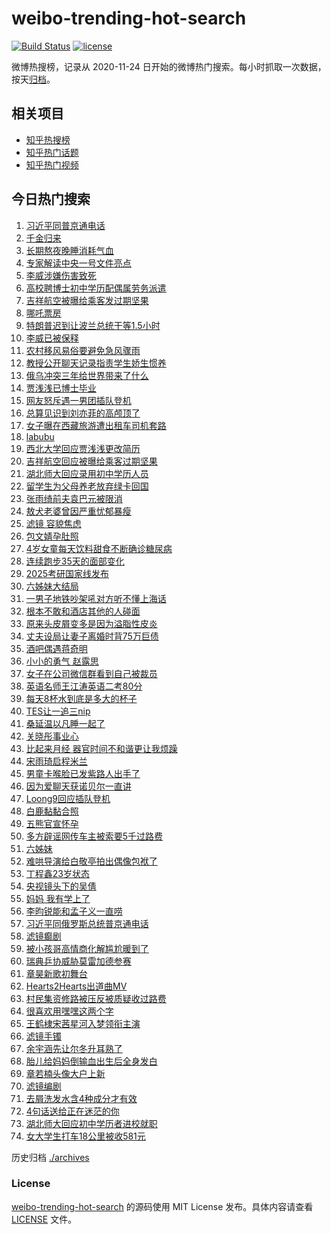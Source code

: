 # weibo-trending-hot-search

[![Build Status](https://github.com/justjavac/weibo-trending-hot-search/workflows/ci/badge.svg?branch=master)](https://github.com/justjavac/weibo-trending-hot-search/actions)
[![license](https://img.shields.io/github/license/justjavac/weibo-trending-hot-search)](https://github.com/justjavac/weibo-trending-hot-search/blob/master/LICENSE)

微博热搜榜，记录从 2020-11-24 日开始的微博热门搜索。每小时抓取一次数据，按天[归档](./archives)。

## 相关项目

- [知乎热搜榜](https://github.com/justjavac/zhihu-trending-top-search)
- [知乎热门话题](https://github.com/justjavac/zhihu-trending-hot-questions)
- [知乎热门视频](https://github.com/justjavac/zhihu-trending-hot-video)

## 今日热门搜索

<!-- BEGIN -->
<!-- 最后更新时间 Tue Feb 25 2025 05:13:07 GMT+0800 (China Standard Time) -->

1. [习近平同普京通电话](https://s.weibo.com//weibo?q=%23%E4%B9%A0%E8%BF%91%E5%B9%B3%E5%90%8C%E6%99%AE%E4%BA%AC%E9%80%9A%E7%94%B5%E8%AF%9D%23&Refer=new_time)
1. [千金归来](https://s.weibo.com//weibo?q=%E5%8D%83%E9%87%91%E5%BD%92%E6%9D%A5&t=31&band_rank=4&Refer=top)
1. [长期熬夜晚睡消耗气血](https://s.weibo.com//weibo?q=%23%E9%95%BF%E6%9C%9F%E7%86%AC%E5%A4%9C%E6%99%9A%E7%9D%A1%E6%B6%88%E8%80%97%E6%B0%94%E8%A1%80%23&t=31&band_rank=33&Refer=top)
1. [专家解读中央一号文件亮点](https://s.weibo.com//weibo?q=%23%E4%B8%93%E5%AE%B6%E8%A7%A3%E8%AF%BB%E4%B8%AD%E5%A4%AE%E4%B8%80%E5%8F%B7%E6%96%87%E4%BB%B6%E4%BA%AE%E7%82%B9%23&t=31&band_rank=3&Refer=top)
1. [李威涉嫌伤害致死](https://s.weibo.com//weibo?q=%23%E6%9D%8E%E5%A8%81%E6%B6%89%E5%AB%8C%E4%BC%A4%E5%AE%B3%E8%87%B4%E6%AD%BB%23&t=31&band_rank=1&Refer=top)
1. [高校聘博士初中学历配偶属劳务派遣](https://s.weibo.com//weibo?q=%23%E9%AB%98%E6%A0%A1%E8%81%98%E5%8D%9A%E5%A3%AB%E5%88%9D%E4%B8%AD%E5%AD%A6%E5%8E%86%E9%85%8D%E5%81%B6%E5%B1%9E%E5%8A%B3%E5%8A%A1%E6%B4%BE%E9%81%A3%23&t=31&band_rank=10&Refer=top)
1. [吉祥航空被曝给乘客发过期坚果](https://s.weibo.com//weibo?q=%23%E5%90%89%E7%A5%A5%E8%88%AA%E7%A9%BA%E8%A2%AB%E6%9B%9D%E7%BB%99%E4%B9%98%E5%AE%A2%E5%8F%91%E8%BF%87%E6%9C%9F%E5%9D%9A%E6%9E%9C%23&t=31&band_rank=2&Refer=top)
1. [哪吒票房](https://s.weibo.com//weibo?q=%E5%93%AA%E5%90%92%E7%A5%A8%E6%88%BF&t=31&band_rank=12&Refer=top)
1. [特朗普迟到让波兰总统干等1.5小时](https://s.weibo.com//weibo?q=%23%E7%89%B9%E6%9C%97%E6%99%AE%E8%BF%9F%E5%88%B0%E8%AE%A9%E6%B3%A2%E5%85%B0%E6%80%BB%E7%BB%9F%E5%B9%B2%E7%AD%891.5%E5%B0%8F%E6%97%B6%23&t=31&band_rank=5&Refer=top)
1. [李威已被保释](https://s.weibo.com//weibo?q=%23%E6%9D%8E%E5%A8%81%E5%B7%B2%E8%A2%AB%E4%BF%9D%E9%87%8A%23&t=31&band_rank=8&Refer=top)
1. [农村移风易俗要避免急风骤雨](https://s.weibo.com//weibo?q=%23%E5%86%9C%E6%9D%91%E7%A7%BB%E9%A3%8E%E6%98%93%E4%BF%97%E8%A6%81%E9%81%BF%E5%85%8D%E6%80%A5%E9%A3%8E%E9%AA%A4%E9%9B%A8%23&t=31&band_rank=10&Refer=top)
1. [教授公开聊天记录指责学生娇生惯养](https://s.weibo.com//weibo?q=%23%E6%95%99%E6%8E%88%E5%85%AC%E5%BC%80%E8%81%8A%E5%A4%A9%E8%AE%B0%E5%BD%95%E6%8C%87%E8%B4%A3%E5%AD%A6%E7%94%9F%E5%A8%87%E7%94%9F%E6%83%AF%E5%85%BB%23&t=31&band_rank=11&Refer=top)
1. [俄乌冲突三年给世界带来了什么](https://s.weibo.com//weibo?q=%23%E4%BF%84%E4%B9%8C%E5%86%B2%E7%AA%81%E4%B8%89%E5%B9%B4%E7%BB%99%E4%B8%96%E7%95%8C%E5%B8%A6%E6%9D%A5%E4%BA%86%E4%BB%80%E4%B9%88%23&t=31&band_rank=39&Refer=top)
1. [贾浅浅已博士毕业](https://s.weibo.com//weibo?q=%23%E8%B4%BE%E6%B5%85%E6%B5%85%E5%B7%B2%E5%8D%9A%E5%A3%AB%E6%AF%95%E4%B8%9A%23&t=31&band_rank=27&Refer=top)
1. [网友怒斥遇一男团插队登机](https://s.weibo.com//weibo?q=%23%E7%BD%91%E5%8F%8B%E6%80%92%E6%96%A5%E9%81%87%E4%B8%80%E7%94%B7%E5%9B%A2%E6%8F%92%E9%98%9F%E7%99%BB%E6%9C%BA%23&t=31&band_rank=7&Refer=top)
1. [总算见识到刘亦菲的高颅顶了](https://s.weibo.com//weibo?q=%E6%80%BB%E7%AE%97%E8%A7%81%E8%AF%86%E5%88%B0%E5%88%98%E4%BA%A6%E8%8F%B2%E7%9A%84%E9%AB%98%E9%A2%85%E9%A1%B6%E4%BA%86&t=31&band_rank=13&Refer=top)
1. [女子曝在西藏旅游遭出租车司机套路](https://s.weibo.com//weibo?q=%23%E5%A5%B3%E5%AD%90%E6%9B%9D%E5%9C%A8%E8%A5%BF%E8%97%8F%E6%97%85%E6%B8%B8%E9%81%AD%E5%87%BA%E7%A7%9F%E8%BD%A6%E5%8F%B8%E6%9C%BA%E5%A5%97%E8%B7%AF%23&t=31&band_rank=17&Refer=top)
1. [labubu](https://s.weibo.com//weibo?q=labubu&t=31&band_rank=44&Refer=top)
1. [西北大学回应贾浅浅更改简历](https://s.weibo.com//weibo?q=%23%E8%A5%BF%E5%8C%97%E5%A4%A7%E5%AD%A6%E5%9B%9E%E5%BA%94%E8%B4%BE%E6%B5%85%E6%B5%85%E6%9B%B4%E6%94%B9%E7%AE%80%E5%8E%86%23&t=31&band_rank=6&Refer=top)
1. [吉祥航空回应被曝给乘客过期坚果](https://s.weibo.com//weibo?q=%23%E5%90%89%E7%A5%A5%E8%88%AA%E7%A9%BA%E5%9B%9E%E5%BA%94%E8%A2%AB%E6%9B%9D%E7%BB%99%E4%B9%98%E5%AE%A2%E8%BF%87%E6%9C%9F%E5%9D%9A%E6%9E%9C%23&t=31&band_rank=10&Refer=top)
1. [湖北师大回应录用初中学历人员](https://s.weibo.com//weibo?q=%23%E6%B9%96%E5%8C%97%E5%B8%88%E5%A4%A7%E5%9B%9E%E5%BA%94%E5%BD%95%E7%94%A8%E5%88%9D%E4%B8%AD%E5%AD%A6%E5%8E%86%E4%BA%BA%E5%91%98%23&t=31&band_rank=38&Refer=top)
1. [留学生为父母养老放弃绿卡回国](https://s.weibo.com//weibo?q=%23%E7%95%99%E5%AD%A6%E7%94%9F%E4%B8%BA%E7%88%B6%E6%AF%8D%E5%85%BB%E8%80%81%E6%94%BE%E5%BC%83%E7%BB%BF%E5%8D%A1%E5%9B%9E%E5%9B%BD%23&t=31&band_rank=25&Refer=top)
1. [张雨绮前夫袁巴元被限消](https://s.weibo.com//weibo?q=%23%E5%BC%A0%E9%9B%A8%E7%BB%AE%E5%89%8D%E5%A4%AB%E8%A2%81%E5%B7%B4%E5%85%83%E8%A2%AB%E9%99%90%E6%B6%88%23&t=31&band_rank=22&Refer=top)
1. [敖犬老婆曾因严重忧郁暴瘦](https://s.weibo.com//weibo?q=%23%E6%95%96%E7%8A%AC%E8%80%81%E5%A9%86%E6%9B%BE%E5%9B%A0%E4%B8%A5%E9%87%8D%E5%BF%A7%E9%83%81%E6%9A%B4%E7%98%A6%23&t=31&band_rank=19&Refer=top)
1. [滤镜 容貌焦虑](https://s.weibo.com//weibo?q=%E6%BB%A4%E9%95%9C%20%E5%AE%B9%E8%B2%8C%E7%84%A6%E8%99%91&t=31&band_rank=26&Refer=top)
1. [包文婧孕肚照](https://s.weibo.com//weibo?q=%23%E5%8C%85%E6%96%87%E5%A9%A7%E5%AD%95%E8%82%9A%E7%85%A7%23&t=31&band_rank=15&Refer=top)
1. [4岁女童每天饮料甜食不断确诊糖尿病](https://s.weibo.com//weibo?q=%234%E5%B2%81%E5%A5%B3%E7%AB%A5%E6%AF%8F%E5%A4%A9%E9%A5%AE%E6%96%99%E7%94%9C%E9%A3%9F%E4%B8%8D%E6%96%AD%E7%A1%AE%E8%AF%8A%E7%B3%96%E5%B0%BF%E7%97%85%23&t=31&band_rank=34&Refer=top)
1. [连续跑步35天的面部变化](https://s.weibo.com//weibo?q=%E8%BF%9E%E7%BB%AD%E8%B7%91%E6%AD%A535%E5%A4%A9%E7%9A%84%E9%9D%A2%E9%83%A8%E5%8F%98%E5%8C%96&t=31&band_rank=23&Refer=top)
1. [2025考研国家线发布](https://s.weibo.com//weibo?q=%232025%E8%80%83%E7%A0%94%E5%9B%BD%E5%AE%B6%E7%BA%BF%E5%8F%91%E5%B8%83%23&t=31&band_rank=31&Refer=top)
1. [六姊妹大结局](https://s.weibo.com//weibo?q=%23%E5%85%AD%E5%A7%8A%E5%A6%B9%E5%A4%A7%E7%BB%93%E5%B1%80%23&t=31&band_rank=21&Refer=top)
1. [一男子地铁吵架吼对方听不懂上海话](https://s.weibo.com//weibo?q=%23%E4%B8%80%E7%94%B7%E5%AD%90%E5%9C%B0%E9%93%81%E5%90%B5%E6%9E%B6%E5%90%BC%E5%AF%B9%E6%96%B9%E5%90%AC%E4%B8%8D%E6%87%82%E4%B8%8A%E6%B5%B7%E8%AF%9D%23&t=31&band_rank=44&Refer=top)
1. [根本不敢和酒店其他的人碰面](https://s.weibo.com//weibo?q=%E6%A0%B9%E6%9C%AC%E4%B8%8D%E6%95%A2%E5%92%8C%E9%85%92%E5%BA%97%E5%85%B6%E4%BB%96%E7%9A%84%E4%BA%BA%E7%A2%B0%E9%9D%A2&t=31&band_rank=48&Refer=top)
1. [原来头皮屑变多是因为溢脂性皮炎](https://s.weibo.com//weibo?q=%23%E5%8E%9F%E6%9D%A5%E5%A4%B4%E7%9A%AE%E5%B1%91%E5%8F%98%E5%A4%9A%E6%98%AF%E5%9B%A0%E4%B8%BA%E6%BA%A2%E8%84%82%E6%80%A7%E7%9A%AE%E7%82%8E%23&t=31&band_rank=24&Refer=top)
1. [丈夫设局让妻子离婚时背75万巨债](https://s.weibo.com//weibo?q=%23%E4%B8%88%E5%A4%AB%E8%AE%BE%E5%B1%80%E8%AE%A9%E5%A6%BB%E5%AD%90%E7%A6%BB%E5%A9%9A%E6%97%B6%E8%83%8C75%E4%B8%87%E5%B7%A8%E5%80%BA%23&t=31&band_rank=20&Refer=top)
1. [酒吧偶遇蒋奇明](https://s.weibo.com//weibo?q=%23%E9%85%92%E5%90%A7%E5%81%B6%E9%81%87%E8%92%8B%E5%A5%87%E6%98%8E%23&t=31&band_rank=31&Refer=top)
1. [小小的勇气 赵露思](https://s.weibo.com//weibo?q=%E5%B0%8F%E5%B0%8F%E7%9A%84%E5%8B%87%E6%B0%94%20%E8%B5%B5%E9%9C%B2%E6%80%9D&t=31&band_rank=16&Refer=top)
1. [女子在公司微信群看到自己被裁员](https://s.weibo.com//weibo?q=%23%E5%A5%B3%E5%AD%90%E5%9C%A8%E5%85%AC%E5%8F%B8%E5%BE%AE%E4%BF%A1%E7%BE%A4%E7%9C%8B%E5%88%B0%E8%87%AA%E5%B7%B1%E8%A2%AB%E8%A3%81%E5%91%98%23&t=31&band_rank=42&Refer=top)
1. [英语名师王江涛英语二考80分](https://s.weibo.com//weibo?q=%23%E8%8B%B1%E8%AF%AD%E5%90%8D%E5%B8%88%E7%8E%8B%E6%B1%9F%E6%B6%9B%E8%8B%B1%E8%AF%AD%E4%BA%8C%E8%80%8380%E5%88%86%23&t=31&band_rank=28&Refer=top)
1. [每天8杯水到底是多大的杯子](https://s.weibo.com//weibo?q=%23%E6%AF%8F%E5%A4%A98%E6%9D%AF%E6%B0%B4%E5%88%B0%E5%BA%95%E6%98%AF%E5%A4%9A%E5%A4%A7%E7%9A%84%E6%9D%AF%E5%AD%90%23&t=31&band_rank=22&Refer=top)
1. [TES让一追三nip](https://s.weibo.com//weibo?q=%23TES%E8%AE%A9%E4%B8%80%E8%BF%BD%E4%B8%89nip%23&t=31&band_rank=34&Refer=top)
1. [桑延温以凡睡一起了](https://s.weibo.com//weibo?q=%23%E6%A1%91%E5%BB%B6%E6%B8%A9%E4%BB%A5%E5%87%A1%E7%9D%A1%E4%B8%80%E8%B5%B7%E4%BA%86%23&t=31&band_rank=35&Refer=top)
1. [关晓彤事业心](https://s.weibo.com//weibo?q=%23%E5%85%B3%E6%99%93%E5%BD%A4%E4%BA%8B%E4%B8%9A%E5%BF%83%23&t=31&band_rank=41&Refer=top)
1. [比起来月经 器官时间不和谐更让我烦躁](https://s.weibo.com//weibo?q=%E6%AF%94%E8%B5%B7%E6%9D%A5%E6%9C%88%E7%BB%8F%20%E5%99%A8%E5%AE%98%E6%97%B6%E9%97%B4%E4%B8%8D%E5%92%8C%E8%B0%90%E6%9B%B4%E8%AE%A9%E6%88%91%E7%83%A6%E8%BA%81&t=31&band_rank=42&Refer=top)
1. [宋雨琦启程米兰](https://s.weibo.com//weibo?q=%23%E5%AE%8B%E9%9B%A8%E7%90%A6%E5%90%AF%E7%A8%8B%E7%B1%B3%E5%85%B0%23&t=31&band_rank=43&Refer=top)
1. [男童卡喉脸已发紫路人出手了](https://s.weibo.com//weibo?q=%23%E7%94%B7%E7%AB%A5%E5%8D%A1%E5%96%89%E8%84%B8%E5%B7%B2%E5%8F%91%E7%B4%AB%E8%B7%AF%E4%BA%BA%E5%87%BA%E6%89%8B%E4%BA%86%23&t=31&band_rank=44&Refer=top)
1. [因为爱聊天获诺贝尔一直讲](https://s.weibo.com//weibo?q=%23%E5%9B%A0%E4%B8%BA%E7%88%B1%E8%81%8A%E5%A4%A9%E8%8E%B7%E8%AF%BA%E8%B4%9D%E5%B0%94%E4%B8%80%E7%9B%B4%E8%AE%B2%23&t=31&band_rank=35&Refer=top)
1. [Loong9回应插队登机](https://s.weibo.com//weibo?q=%23Loong9%E5%9B%9E%E5%BA%94%E6%8F%92%E9%98%9F%E7%99%BB%E6%9C%BA%23&t=31&band_rank=14&Refer=top)
1. [白鹿黏黏合照](https://s.weibo.com//weibo?q=%23%E7%99%BD%E9%B9%BF%E9%BB%8F%E9%BB%8F%E5%90%88%E7%85%A7%23&t=31&band_rank=30&Refer=top)
1. [五熊官宣怀孕](https://s.weibo.com//weibo?q=%23%E4%BA%94%E7%86%8A%E5%AE%98%E5%AE%A3%E6%80%80%E5%AD%95%23&t=31&band_rank=39&Refer=top)
1. [多方辟谣网传车主被索要5千过路费](https://s.weibo.com//weibo?q=%23%E5%A4%9A%E6%96%B9%E8%BE%9F%E8%B0%A3%E7%BD%91%E4%BC%A0%E8%BD%A6%E4%B8%BB%E8%A2%AB%E7%B4%A2%E8%A6%815%E5%8D%83%E8%BF%87%E8%B7%AF%E8%B4%B9%23&t=31&band_rank=49&Refer=top)
1. [六姊妹](https://s.weibo.com//weibo?q=%E5%85%AD%E5%A7%8A%E5%A6%B9&t=31&band_rank=48&Refer=top)
1. [难哄导演给白敬亭拍出偶像包袱了](https://s.weibo.com//weibo?q=%E9%9A%BE%E5%93%84%E5%AF%BC%E6%BC%94%E7%BB%99%E7%99%BD%E6%95%AC%E4%BA%AD%E6%8B%8D%E5%87%BA%E5%81%B6%E5%83%8F%E5%8C%85%E8%A2%B1%E4%BA%86&t=31&band_rank=32&Refer=top)
1. [丁程鑫23岁状态](https://s.weibo.com//weibo?q=%23%E4%B8%81%E7%A8%8B%E9%91%AB23%E5%B2%81%E7%8A%B6%E6%80%81%23&t=31&band_rank=34&Refer=top)
1. [央视镜头下的吴倩](https://s.weibo.com//weibo?q=%E5%A4%AE%E8%A7%86%E9%95%9C%E5%A4%B4%E4%B8%8B%E7%9A%84%E5%90%B4%E5%80%A9&t=31&band_rank=47&Refer=top)
1. [妈妈 我有学上了](https://s.weibo.com//weibo?q=%E5%A6%88%E5%A6%88%20%E6%88%91%E6%9C%89%E5%AD%A6%E4%B8%8A%E4%BA%86&t=31&band_rank=9&Refer=top)
1. [李昀锐能和孟子义一直唠](https://s.weibo.com//weibo?q=%E6%9D%8E%E6%98%80%E9%94%90%E8%83%BD%E5%92%8C%E5%AD%9F%E5%AD%90%E4%B9%89%E4%B8%80%E7%9B%B4%E5%94%A0&t=31&band_rank=32&Refer=top)
1. [习近平同俄罗斯总统普京通电话](https://s.weibo.com//weibo?q=%23%E4%B9%A0%E8%BF%91%E5%B9%B3%E5%90%8C%E4%BF%84%E7%BD%97%E6%96%AF%E6%80%BB%E7%BB%9F%E6%99%AE%E4%BA%AC%E9%80%9A%E7%94%B5%E8%AF%9D%23&Refer=new_time)
1. [滤镜癫剧](https://s.weibo.com//weibo?q=%E6%BB%A4%E9%95%9C%E7%99%AB%E5%89%A7&t=31&band_rank=37&Refer=top)
1. [被小孩哥高情商化解尴尬暖到了](https://s.weibo.com//weibo?q=%23%E8%A2%AB%E5%B0%8F%E5%AD%A9%E5%93%A5%E9%AB%98%E6%83%85%E5%95%86%E5%8C%96%E8%A7%A3%E5%B0%B4%E5%B0%AC%E6%9A%96%E5%88%B0%E4%BA%86%23&t=31&band_rank=10&Refer=top)
1. [瑞典乒协威胁莫雷加德参赛](https://s.weibo.com//weibo?q=%23%E7%91%9E%E5%85%B8%E4%B9%92%E5%8D%8F%E5%A8%81%E8%83%81%E8%8E%AB%E9%9B%B7%E5%8A%A0%E5%BE%B7%E5%8F%82%E8%B5%9B%23&t=31&band_rank=25&Refer=top)
1. [章昊新歌初舞台](https://s.weibo.com//weibo?q=%E7%AB%A0%E6%98%8A%E6%96%B0%E6%AD%8C%E5%88%9D%E8%88%9E%E5%8F%B0&t=31&band_rank=48&Refer=top)
1. [Hearts2Hearts出道曲MV](https://s.weibo.com//weibo?q=Hearts2Hearts%E5%87%BA%E9%81%93%E6%9B%B2MV&t=31&band_rank=50&Refer=top)
1. [村民集资修路被压反被质疑收过路费](https://s.weibo.com//weibo?q=%23%E6%9D%91%E6%B0%91%E9%9B%86%E8%B5%84%E4%BF%AE%E8%B7%AF%E8%A2%AB%E5%8E%8B%E5%8F%8D%E8%A2%AB%E8%B4%A8%E7%96%91%E6%94%B6%E8%BF%87%E8%B7%AF%E8%B4%B9%23&t=31&band_rank=18&Refer=top)
1. [很喜欢用嘿嘿这两个字](https://s.weibo.com//weibo?q=%E5%BE%88%E5%96%9C%E6%AC%A2%E7%94%A8%E5%98%BF%E5%98%BF%E8%BF%99%E4%B8%A4%E4%B8%AA%E5%AD%97&t=31&band_rank=29&Refer=top)
1. [王鹤棣宋茜星河入梦领衔主演](https://s.weibo.com//weibo?q=%E7%8E%8B%E9%B9%A4%E6%A3%A3%E5%AE%8B%E8%8C%9C%E6%98%9F%E6%B2%B3%E5%85%A5%E6%A2%A6%E9%A2%86%E8%A1%94%E4%B8%BB%E6%BC%94&t=31&band_rank=43&Refer=top)
1. [滤镜手镯](https://s.weibo.com//weibo?q=%E6%BB%A4%E9%95%9C%E6%89%8B%E9%95%AF&t=31&band_rank=38&Refer=top)
1. [余宇涵先让尔冬升耳熟了](https://s.weibo.com//weibo?q=%E4%BD%99%E5%AE%87%E6%B6%B5%E5%85%88%E8%AE%A9%E5%B0%94%E5%86%AC%E5%8D%87%E8%80%B3%E7%86%9F%E4%BA%86&t=31&band_rank=36&Refer=top)
1. [胎儿给妈妈倒输血出生后全身发白](https://s.weibo.com//weibo?q=%23%E8%83%8E%E5%84%BF%E7%BB%99%E5%A6%88%E5%A6%88%E5%80%92%E8%BE%93%E8%A1%80%E5%87%BA%E7%94%9F%E5%90%8E%E5%85%A8%E8%BA%AB%E5%8F%91%E7%99%BD%23&t=31&band_rank=45&Refer=top)
1. [章若楠头像大户上新](https://s.weibo.com//weibo?q=%23%E7%AB%A0%E8%8B%A5%E6%A5%A0%E5%A4%B4%E5%83%8F%E5%A4%A7%E6%88%B7%E4%B8%8A%E6%96%B0%23&t=31&band_rank=49&Refer=top)
1. [滤镜编剧](https://s.weibo.com//weibo?q=%E6%BB%A4%E9%95%9C%E7%BC%96%E5%89%A7&t=31&band_rank=43&Refer=top)
1. [去屑洗发水含4种成分才有效](https://s.weibo.com//weibo?q=%23%E5%8E%BB%E5%B1%91%E6%B4%97%E5%8F%91%E6%B0%B4%E5%90%AB4%E7%A7%8D%E6%88%90%E5%88%86%E6%89%8D%E6%9C%89%E6%95%88%23&t=31&band_rank=40&Refer=top)
1. [4句话送给正在迷茫的你](https://s.weibo.com//weibo?q=%234%E5%8F%A5%E8%AF%9D%E9%80%81%E7%BB%99%E6%AD%A3%E5%9C%A8%E8%BF%B7%E8%8C%AB%E7%9A%84%E4%BD%A0%23&t=31&band_rank=44&Refer=top)
1. [湖北师大回应初中学历者进校就职](https://s.weibo.com//weibo?q=%23%E6%B9%96%E5%8C%97%E5%B8%88%E5%A4%A7%E5%9B%9E%E5%BA%94%E5%88%9D%E4%B8%AD%E5%AD%A6%E5%8E%86%E8%80%85%E8%BF%9B%E6%A0%A1%E5%B0%B1%E8%81%8C%23&t=31&band_rank=46&Refer=top)
1. [女大学生打车18公里被收581元](https://s.weibo.com//weibo?q=%23%E5%A5%B3%E5%A4%A7%E5%AD%A6%E7%94%9F%E6%89%93%E8%BD%A618%E5%85%AC%E9%87%8C%E8%A2%AB%E6%94%B6581%E5%85%83%23&t=31&band_rank=50&Refer=top)

<!-- END -->

历史归档 [./archives](./archives)

### License

[weibo-trending-hot-search](https://github.com/justjavac/weibo-trending-hot-search) 的源码使用 MIT License
发布。具体内容请查看 [LICENSE](./LICENSE) 文件。
